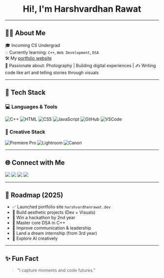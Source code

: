 <!-- GitHub Profile README for HarshvardhanRawat -->

<h1 align="center">Hi!, I'm Harshvardhan Rawat</h1>

---

## 🧑‍💻 About Me

🎓 Incoming CS Undergrad   
💡 Currently learning: `C++`, `Web Development`, `DSA`  
🛠️ My [portfolio website](https://harshvardhanrawat.dev)  
📸 Passionate about: Photography | Building digital experiences |
✍️ Writing code like art and telling stories through visuals  

---

## 🔧 Tech Stack

### 💻 Languages & Tools  
![C++](https://img.shields.io/badge/-C++-00599C?style=for-the-badge&logo=cplusplus&logoColor=white)
![HTML](https://img.shields.io/badge/-HTML5-E34F26?style=for-the-badge&logo=html5&logoColor=white)
![CSS](https://img.shields.io/badge/-CSS3-1572B6?style=for-the-badge&logo=css3)
![JavaScript](https://img.shields.io/badge/-JavaScript-F7DF1E?style=for-the-badge&logo=javascript&logoColor=000)
![GitHub](https://img.shields.io/badge/-GitHub-181717?style=for-the-badge&logo=github)
![VSCode](https://img.shields.io/badge/-VSCode-007ACC?style=for-the-badge&logo=visual-studio-code)

### 🎥 Creative Stack  
![Premiere Pro](https://img.shields.io/badge/-Premiere%20Pro-9999FF?style=for-the-badge&logo=adobe-premiere-pro&logoColor=white)
![Lightroom](https://img.shields.io/badge/-Lightroom-31A8FF?style=for-the-badge&logo=adobe-lightroom&logoColor=white)
![Canon](https://img.shields.io/badge/-Canon-E60026?style=for-the-badge&logo=canon&logoColor=white)

---

## 🌐 Connect with Me

<p align="left">
  <a href="https://www.harshvardhanrawat.dev" target="_blank"><img src="https://img.shields.io/badge/Website-%230A0A0A.svg?style=for-the-badge&logo=firefox&logoColor=white" /></a>
  <a href="https://linkedin.com/in/harshvardhan-rawat" target="_blank"><img src="https://img.shields.io/badge/LinkedIn-%230077B5.svg?style=for-the-badge&logo=linkedin&logoColor=white" /></a>
  <a href="https://x.com/HarshvardhanRaw" target="_blank"><img src="https://img.shields.io/badge/Twitter-%231DA1F2.svg?style=for-the-badge&logo=x&logoColor=white" /></a>
  <a href="https://instagram.com/_harsh598" target="_blank"><img src="https://img.shields.io/badge/Instagram-%23E4405F.svg?style=for-the-badge&logo=instagram&logoColor=white" /></a>
</p>

---

## 🧭 Roadmap (2025)

- ✅ Launched portfolio site `harshvardhanrawat.dev`
- 🔭 Build aesthetic projects (Dev + Visuals)
- 🎯 Win a hackathon by 2nd year
- 🧠 Master core DSA in C++
- 🧩 Improve communication & leadership
- 💼 Land a dream internship (from 3rd year)
- 🧩 Explore AI creatively

---

## ✨ Fun Fact

> "I capture moments and code futures."

